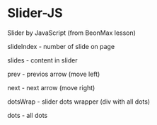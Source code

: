 # Slider-JS
Slider by JavaScript (from BeonMax lesson)

<p>slideIndex - number of slide on page</p>
<p>slides - content in slider</p>
<p>prev - previos arrow (move left)</p>
<p>next - next arrow (move right)</p>
<p>dotsWrap - slider dots wrapper (div with all dots)</p>
<p>dots - all dots</p>

